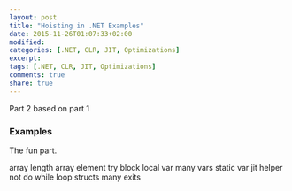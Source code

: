 ```yaml
---
layout: post
title: "Hoisting in .NET Examples"
date: 2015-11-26T01:07:33+02:00
modified:
categories: [.NET, CLR, JIT, Optimizations]
excerpt:
tags: [.NET, CLR, JIT, Optimizations]
comments: true
share: true
---
```


Part 2
based on part 1

### Examples

The fun part.

array length
array element
try block
local var
many vars
static var
jit helper
not do while loop
structs
many exits
